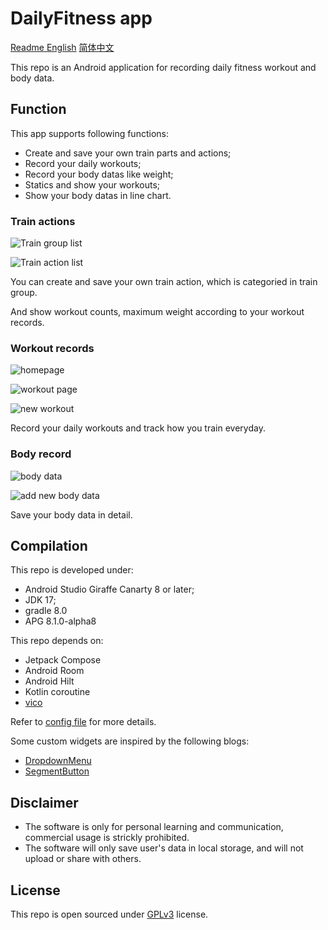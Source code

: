 # DailyFitness app

[Readme English](./README.md)
[简体中文](./README_cn.md)

This repo is an Android application for recording daily fitness workout and body data.

## Function

This app supports following functions:

* Create and save your own train parts and actions;
* Record your daily workouts;
* Record your body datas like weight;
* Statics and show your workouts;
* Show your body datas in line chart.

### Train actions

![Train group list](./docs/images/screen_shot_train_page.webp)

![Train action list](./docs/images/screen_shot_train_list.webp)

You can create and save your own train action, which is categoried in train group.

And show workout counts, maximum weight according to your workout records.

### Workout records

![homepage](./docs/images/screen_shot_homepage.webp)

![workout page](./docs/images/screen_shot_workout_detail.webp)

![new workout](./docs/images/screen_shot_add_workout.webp)

Record your daily workouts and track how you train everyday.

### Body record

![body data](./docs/images/screen_shot_body_data.webp)

![add new body data](./docs/images/screen_shot_add_body_data.webp)

Save your body data in detail.

## Compilation

This repo is developed under:

* Android Studio Giraffe Canarty 8 or later;
* JDK 17;
* gradle 8.0
* APG 8.1.0-alpha8

This repo depends on:

* Jetpack Compose
* Android Room
* Android Hilt
* Kotlin coroutine
* [vico](https://github.com/patrykandpatrick/vico)

Refer to [config file](gradle/libs.versions.toml) for more details.

Some custom widgets are inspired by the following blogs:

* [DropdownMenu](https://proandroiddev.com/improving-the-compose-dropdownmenu-88469b1ef34)
* [SegmentButton](https://medium.com/@manojbhadane/hello-everyone-558290eb632e)

## Disclaimer

* The software is only for personal learning and communication, commercial usage is strickly prohibited.
* The software will only save user's data in local storage, and will not upload or share with others.

## License

This repo is open sourced under [GPLv3](./LICENSE) license.
